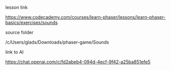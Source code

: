 
lesson link

https://www.codecademy.com/courses/learn-phaser/lessons/learn-phaser-basics/exercises/sounds

source folder


/c/Users/glads/Downloads/phaser-game/Sounds


link to AI

https://chat.openai.com/c/fd2abeb4-094d-4ecf-9f42-a25ba851efe5

